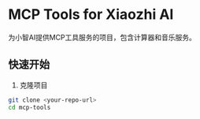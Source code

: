 # MCP Tools for Xiaozhi AI

为小智AI提供MCP工具服务的项目，包含计算器和音乐服务。

## 快速开始

1. 克隆项目
```bash
git clone <your-repo-url>
cd mcp-tools
